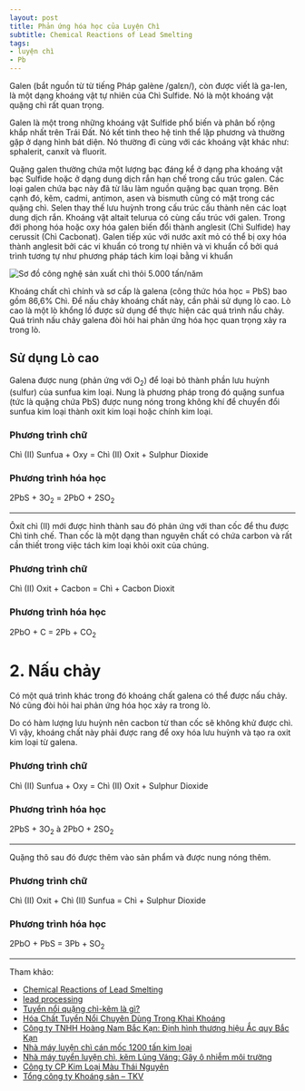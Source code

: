 ```yaml
---
layout: post
title: Phản ứng hóa học của Luyện Chì
subtitle: Chemical Reactions of Lead Smelting
tags:
- luyện chì
- Pb
---
```


Galen (bắt nguồn từ từ tiếng Pháp galène /galɛn/), còn được viết là ga-len, là một dạng khoáng vật tự nhiên của Chì Sulfide. Nó là một khoáng vật quặng chì rất quan trọng.

Galen là một trong những khoáng vật Sulfide phổ biến và phân bố rộng khắp nhất trên Trái Đất. Nó kết tinh theo hệ tinh thể lập phương và thường gặp ở dạng hình bát diện. Nó thường đi cùng với các khoáng vật khác như: sphalerit, canxít và fluorit.

Quặng galen thường chứa một lượng bạc đáng kể ở dạng pha khoáng vật bạc Sulfide hoặc ở dạng dung dịch rắn hạn chế trong cấu trúc galen. Các loại galen chứa bạc này đã từ lâu làm nguồn quặng bạc quan trọng. Bên cạnh đó, kẽm, cadmi, antimon, asen và bismuth cũng có mặt trong các quặng chì. Selen thay thế lưu huỳnh trong cấu trúc cấu thành nên các loạt dung dịch rắn. Khoáng vật altait telurua có cùng cấu trúc với galen. Trong đới phong hóa hoặc oxy hóa galen biến đổi thành anglesit (Chì Sulfide) hay cerussit (Chì Cacbonat). Galen tiếp xúc với nước axít mỏ có thể bị oxy hóa thành anglesit bởi các vi khuẩn có trong tự nhiên và vi khuẩn cổ bởi quá trình tương tự như phương pháp tách kim loại bằng vi khuẩn

![Sơ đồ công nghệ sản xuất chì thỏi 5.000 tấn/năm](https://boxxv.github.io/img/2023/blast-furnace-condenser.webp "Sơ đồ công nghệ sản xuất chì thỏi 5.000 tấn/năm")

Khoáng chất chì chính và sơ cấp là galena (công thức hóa học = PbS) bao gồm 86,6% Chì. Để nấu chảy khoáng chất này, cần phải sử dụng lò cao. Lò cao là một lò khổng lồ được sử dụng để thực hiện các quá trình nấu chảy. Quá trình nấu chảy galena đòi hỏi hai phản ứng hóa học quan trọng xảy ra trong lò.

## Sử dụng Lò cao

Galena được nung (phản ứng với O<sub>2</sub>) để loại bỏ thành phần lưu huỳnh (sulfur) của sunfua kim loại. Nung là phương pháp trong đó quặng sunfua (tức là quặng chứa PbS) được nung nóng trong không khí để chuyển đổi sunfua kim loại thành oxit kim loại hoặc chính kim loại.

### Phương trình chữ

Chì (II) Sunfua + Oxy = Chì (II) Oxit + Sulphur Dioxide

### Phương trình hóa học

2PbS + 3O<sub>2</sub> = 2PbO + 2SO<sub>2</sub>

-----

Ôxít chì (II) mới được hình thành sau đó phản ứng với than cốc để thu được Chì tinh chế. Than cốc là một dạng than nguyên chất có chứa carbon và rất cần thiết trong việc tách kim loại khỏi oxit của chúng.

### Phương trình chữ

Chì (II) Oxit + Cacbon = Chì + Cacbon Dioxit

### Phương trình hóa học

2PbO + C = 2Pb + CO<sub>2</sub>

# 2. Nấu chảy

Có một quá trình khác trong đó khoáng chất galena có thể được nấu chảy. Nó cũng đòi hỏi hai phản ứng hóa học xảy ra trong lò.

Do có hàm lượng lưu huỳnh nên cacbon từ than cốc sẽ không khử được chì. Vì vậy, khoáng chất này phải được rang để oxy hóa lưu huỳnh và tạo ra oxit kim loại từ galena.

### Phương trình chữ

Chì (II) Sunfua + Oxy = Chì (II) Oxit + Sulphur Dioxide

### Phương trình hóa học

2PbS + 3O<sub>2</sub> à 2PbO + 2SO<sub>2</sub>

-----

Quặng thô sau đó được thêm vào sản phẩm và được nung nóng thêm.

### Phương trình chữ

Chì (II) Oxit + Chì (II) Sunfua = Chì + Sulphur Dioxide

### Phương trình hóa học

2PbO + PbS = 3Pb + SO<sub>2</sub>

-----
Tham khảo:
- [Chemical Reactions of Lead Smelting](https://siddikabasemetalsmelting.weebly.com/lead-smelting.html)
- [lead processing](https://www.britannica.com/technology/lead-processing)
- [Tuyển nổi quặng chì-kẽm là gì?](https://dasenmining.com/vi/lead-zinc-ore-flotation/)
- [Hóa Chất Tuyển Nổi Chuyên Dùng Trong Khai Khoáng](http://anquanchem.com/cung-cap-hoa-chat-tuyen-noi-chuyen-dung-trong-khai-khoang/)
- [Công ty TNHH Hoàng Nam Bắc Kạn: Định hình thương hiệu Ắc quy Bắc Kạn](https://diendandoanhnghiep.vn/cong-ty-tnhh-hoang-nam-bac-kan-dinh-hinh-thuong-hieu-ac-quy-bac-kan-197096.html)
- [Nhà máy luyện chì cán mốc 1200 tấn kim loại](http://backanco.com/Tin/Tin-tuc/Nha-may-luyen-chi-can-moc-1200-tan-kim-loai.html?ID=253)
- [Nhà máy tuyển luyện chì, kẽm Lủng Váng: Gây ô nhiễm môi trường](https://www.thiennhien.net/2016/09/23/nha-may-tuyen-luyen-chi-kem-lung-vang-gay-o-nhiem-moi-truong/)
- [Công ty CP Kim Loại Màu Thái Nguyên](https://kimloaimau.com.vn)
- [Tổng công ty Khoáng sản – TKV](https://vimico.vn)